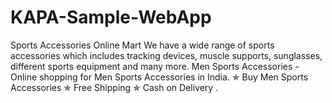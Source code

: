 # KAPA-Sample-WebApp
Sports Accessories Online Mart
We have a wide range of sports accessories which includes tracking devices, muscle supports, sunglasses, different sports equipment and many more.
Men Sports Accessories - Online shopping for Men Sports Accessories in India. ✯ Buy Men Sports Accessories ✯ Free Shipping ✯ Cash on Delivery .
